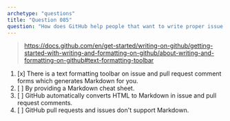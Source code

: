 ```yaml
---
archetype: "questions"
title: "Question 085"
question: "How does GitHub help people that want to write proper issue and pull request comments but don't know Markdown syntax?"
---
```



> https://docs.github.com/en/get-started/writing-on-github/getting-started-with-writing-and-formatting-on-github/about-writing-and-formatting-on-github#text-formatting-toolbar
1. [x] There is a text formatting toolbar on issue and pull request comment forms which generates Markdown for you.
1. [ ] By providing a Markdown cheat sheet.
1. [ ] GitHub automatically converts HTML to Markdown in issue and pull request comments.
1. [ ] GitHub pull requests and issues don't support Markdown.
